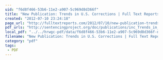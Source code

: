 ```yaml
---
uid: "f6d8f466-53b6-11e2-a907-5c969d8d366f"
title: "New Publication: Trends in U.S. Corrections | Full Text Reports..."
created: "2012-07-10 23:24:18"
page_url: "http://fulltextreports.com/2012/07/10/new-publication-trends-in-u-s-corrections/"
pdf_urls: "http://sentencingproject.org/doc/publications/inc_Trends_in_Corrections_Fact_sheet.pdf"
local_pdf: "../../hrwgc-pdf/data/f6d8f466-53b6-11e2-a907-5c969d8d366f-new-publication-trends-in-u-s-corrections-full-text-reports.pdf"
filename: "New Publication: Trends in U.S. Corrections | Full Text Reports.html"
category: "pdf"
tags: 
 - PDF
---
```

